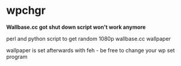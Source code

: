 wpchgr
======

**Wallbase.cc got shut down script won't work anymore**

perl and python script to get random 1080p wallbase.cc wallpaper

wallpaper is set afterwards with feh - be free to change your wp set program
